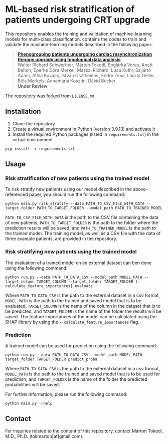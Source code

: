 # ML-based risk stratification of patients undergoing CRT upgrade


This repository enables the training and validation of machine-learning models for multi-class classification. contains the codes to train and validate the machine-learning models described in the following paper:
> [**Phenogrouping patients undergoing cardiac resynchronization therapy upgrade using topological data analysis**](https://www.nature.com/srep/)<br/>
  Walter Richard Schwertner, Márton Tokodi, Boglárka Veres, Anett Behon, Eperke Dóra Merkel, Masszi Richárd, Luca Kuthi, Szijártó Ádám, Attila Kovács, István Osztheimer, Endre Zima, László Gellér, Béla Merkely, Annamária Kosztin, Dávid Becker<br/>
  <b>Under Review</b>

The repository was forked from `LICENSE.md`

## Installation
  1) Clone the repository
  2) Create a virtual environment in Python (version 3.9.13) and activate it
  3) Install the required Python packages (listed in `requirements.txt`) in the virtual environment
```
pip install -r requirements.txt
```

## Usage


### Risk stratification of new patients using the trained model
To risk stratify new patients using our model described in the above-referenced paper, you should run the following command:
```
python main.py risk_stratify --data PATH_TO_CSV_FILE_WITH_DATA --target_folder PATH_TO_TARGET_FOLDER --model_path PATH_TO_TRAINED_MODEL
```
```PATH_TO_CSV_FILE_WITH_DATA``` is the path to the CSV file containing the data of new patients, ```PATH_TO_TARGET_FOLDER``` is the path to the folder where the prediction results will be saved, and ```PATH_TO_TRAINED_MODEL``` is the path to the trained model. The training model, as well as a CSV file with the data of three example patients, are provided in the repository.

### Risk stratifying new patients using the trained model
The evaluation of a trained model on an external dataset can ben done using the following command:
```
python run.py --data PATH_TO_DATA_CSV --model_path MODEL_PATH --target_column TARGET_COLUMN --target_folder TARGET_FOLDER [--calculate_feature_importances] evaluate
```
Where ```PATH_TO_DATA_CSV``` is the path to the external dataset in a csv format, ```MODEL_PATH``` is the path to the trained and saved model that is to be evaluated, ```TARGET_COLUMN``` is the name of the column in the dataset that is to be predicted, and ```TARGET_FOLDER``` is the name of the folder the results will be saved. The feature importances of the model can be calculated using the SHAP library by using the ```--calculate_feature_importances``` flag.
### Prediction
A trained model can be used for prediction using the following command:
```
python run.py --data PATH_TO_DATA_CSV --model_path MODEL_PATH --target_folder TARGET_FOLDER predict_proba
```
Where ```PATH_TO_DATA_CSV``` is the path to the external dataset in a csv format, ```MODEL_PATH``` is the path to the trained and saved model that is to be used for prediction, and ```TARGET_FOLDER``` is the name of the folder the predicted probabilities will be saved.

For further information, please run the following command: <br>
```
python main.py --help
```

## Contact


For inquiries related to the content of this repository, contact Márton Tokodi, M.D., Ph.D. (tok<!--
-->mar<!--
-->ton[at]gmail.co<!--
-->m).
